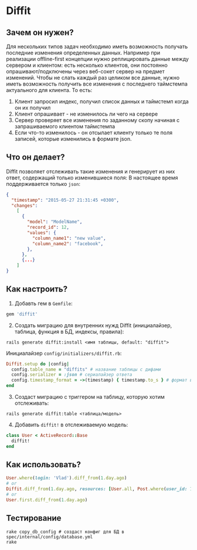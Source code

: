 # Diffit

## Зачем он нужен?

Для нескольких типов задач необходимо иметь возможность получать последние изменения определенных данных.
Например при реализации offline-first концепции нужно реплицировать данные между сервером и клиентом:
есть несколько клиентов, они постоянно опрашивают/подключены через веб-сокет сервер
на предмет изменений. Чтобы не слать каждый раз целиком все данные, нужно иметь возможность
получить все изменения с последнего таймстемпа актуального для клиента. То есть:

1. Клиент запросил индекс, получил список данных и таймстемп когда он их получил
2. Клиент опрашивает - не изменилось ли чего на сервере
3. Сервер проверяет все изменения по заданному скопу начиная с запрашиваемого клиентом таймстемпа
4. Если что-то изменилось - он отсылает клиенту только те поля записей, которые изменились в формате json.

## Что он делает?

Diffit позволяет отслеживать такие изменения и генерирует из них ответ, содержащий только изменившиеся поля:
В настоящее время поддерживается только `json`:

```json
{
  "timestamp": "2015-05-27 21:31:45 +0300",
  "changes":
    [
      {
        "model": "ModelName",
        "record_id": 12,
        "values": {
          "column_name1": "new value",
          "column_name2": "facebook",
        },
      },
      {...}
    ]
}
```

## Как настроить?

1) Добавть гем в `Gemfile`:

  ```ruby
  gem 'diffit'
  ```

2) Создать миграцию для внутренних нужд Diffit (инициалайзер, таблица, функция в БД, индексы, правила):

  ```
  rails generate diffit:install <имя таблицы, default: "diffit">
  ```

  Инициалайзер `config/initializers/diffit.rb`:

  ```ruby
  Diffit.setup do |config|
    config.table_name = "diffits" # название таблицы с дифами
    config.serializer = :json # сериалайзер ответа
    config.timestamp_format = ->(timestamp) { timestamp.to_s } # формат возвращаемого таймстемпа
  end
  ```

3) Создаст миграцию с триггером на таблицу, которую хотим отслеживать:

  ```
  rails generate diffit:table <таблица/модель>
  ```

4) Добавить `diffit!` в отслеживаемую модель:

  ```ruby
  class User < ActiveRecord::Base
    diffit!
  end
  ```

## Как использовать?

```ruby
User.where(login: 'Vlad').diff_from(1.day.ago)
# or
Diffit.diff_from(1.day.ago, resources: [User.all, Post.where(user_id: 1)])
# or
User.first.diff_from(1.day.ago)
```

## Тестирование

```
rake copy_db_config # создаст конфиг для БД в spec/internal/config/database.yml
rake
```
